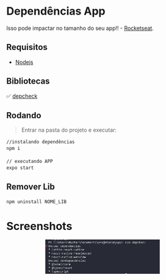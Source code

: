 # Dependências App
Isso pode impactar no tamanho do seu app!!  - [Rocketseat](https://www.youtube.com/watch?v=9ji4-ie2c1Y&ab_channel=Rocketseat).

## Requisitos
- [Nodejs](https://nodejs.org/en/download/)

## Bibliotecas

:white_check_mark:	[depcheck](https://www.npmjs.com/package/depcheck)

## Rodando
> Entrar na pasta do projeto e executar: 

```sh 
//instalando dependências 
npm i 

// executando APP
expo start
```


## Remover Lib

```sh 
npm uninstall NOME_LIB

```
# Screenshots
<p align="center">
  <img src="https://github.com/karenyov/dependenciasApp/blob/main/app.png" width="300">
</p>

